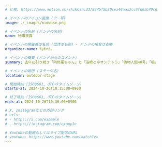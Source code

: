 ```yaml
---
# 仕様: https://www.notion.so/shikosai33/8345f5b29cea40aaa2cc9fd6ab79c6a6?pvs=4#9ae1134163bc41fca64fb5161acf4e19

# イベントのアイコン画像 (アー写)
image: ./_images/niowase.png

# イベントの名前 (バンドの名前)
name: 秘儀披露

# イベントの開催者の名前 (団体の名前) - バンドの場合は省略
organizer-name: 匂わせ。

# イベントの概要 (バンドからのコメント)
summary: 去年に引き続き「阿修羅ちゃん」と「浴槽とネオンテトラ」「偽物人間40号」「唱」の4曲を披露します！！<br>今年も匂わせます♡是非見に来てください♡

# イベントの場所 (ステージ名)
location: outdoor-stage

# 開始時刻 (ISO8601, UTC+9タイムゾーン)
starts-at: 2024-10-26T10:15:00+0900

# 終了時刻 (ISO8601, UTC+9タイムゾーン)
ends-at: 2024-10-26T10:30:00+0900

# X, Instagramなどの外部リンク
# urls:
# - https://x.com/example
# - https://instagram.com/example

# Youtubeの動画もしくはライブ配信のURL
# youtube: https://www.youtube.com/watch?v=
---
```

